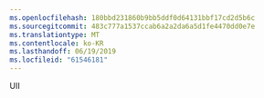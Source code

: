 ```yaml
---
ms.openlocfilehash: 180bbd231860b9bb5ddf0d64131bbf17cd2d5b6c
ms.sourcegitcommit: 483c777a1537ccab6a2a2da6a5d1fe4470dd0e7e
ms.translationtype: MT
ms.contentlocale: ko-KR
ms.lasthandoff: 06/19/2019
ms.locfileid: "61546181"
---
```

UII